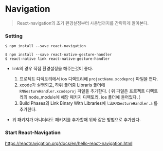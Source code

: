 # Navigation

> React-navigation의 초기 환경설정부터 사용법까지를 간략하게 알아본다.



### Setting

```
$ npm install --save react-navigation

$ npm install --save react-native-gesture-handler
$ react-native link react-native-gesture-handler
```

- link의 경우 직접 환경설정을 해주는것이 좋다.

  1. 프로젝트 디렉토리에서 ios 디렉토리에 `projectName.xcodeproj` 파일을 연다.
  2. xcode가 실행되고, 하위 폴더중 Libraris 폴더에 `RNGestureHandler.xcodeproj` 파일을 추가한다. ( 위 파일은 프로젝트 디렉토리의 node_module에 해당 패키지 디렉토리, ios 폴더에 들어있다. )
  3. Build Phases의 Link Binary With Libraries에 `libRNGestureHandler.a` 를 추가한다.

  

- 위 패키지가 아니더라도 패키지를 추가할때 위와 같은 방법으로 추가한다.

  

  

### Start React-Navigation

https://reactnavigation.org/docs/en/hello-react-navigation.html

